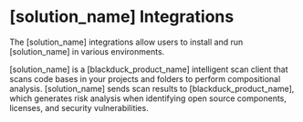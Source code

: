 # [solution_name] Integrations

The [solution_name] integrations allow users to install and run [solution_name] in various environments.

[solution_name] is a [blackduck_product_name] intelligent scan client that scans code bases in your projects and folders to perform compositional analysis. [solution_name] sends scan results to [blackduck_product_name], which generates risk analysis when identifying open source components, licenses, and security vulnerabilities.

